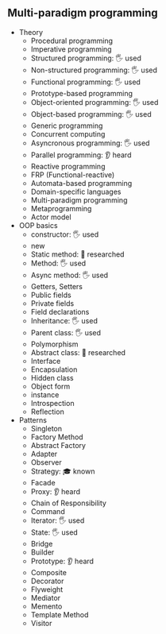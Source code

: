 ## Multi-paradigm programming

- Theory
  - Procedural programming
  - Imperative programming
  - Structured programming: 🖐️ used
  - Non-structured programming: 🖐️ used
  - Functional programming: 🖐️ used
  - Prototype-based programming
  - Object-oriented programming: 🖐️ used
  - Object-based programming: 🖐️ used
  - Generic programming
  - Concurrent computing
  - Asyncronous programming: 🖐️ used
  - Parallel programming: 👂 heard
  - Reactive programming
  - FRP (Functional-reactive)
  - Automata-based programming
  - Domain-specific languages
  - Multi-paradigm programming
  - Metaprogramming
  - Actor model
- OOP basics
  - constructor: 🖐️ used
  - new
  - Static method: 🔬 researched
  - Method: 🖐️ used
  - Async method: 🖐️ used
  - Getters, Setters
  - Public fields
  - Private fields
  - Field declarations
  - Inheritance: 🖐️ used
  - Parent class: 🖐️ used
  - Polymorphism
  - Abstract class: 🔬 researched
  - Interface
  - Encapsulation
  - Hidden class
  - Object form
  - instance
  - Introspection
  - Reflection
- Patterns
  - Singleton
  - Factory Method
  - Abstract Factory
  - Adapter
  - Observer
  - Strategy: 🎓 known
  - Facade
  - Proxy: 👂 heard
  - Chain of Responsibility
  - Command
  - Iterator: 🖐️ used
  - State: 🖐️ used
  - Bridge
  - Builder
  - Prototype: 👂 heard
  - Composite
  - Decorator
  - Flyweight
  - Mediator
  - Memento
  - Template Method
  - Visitor
